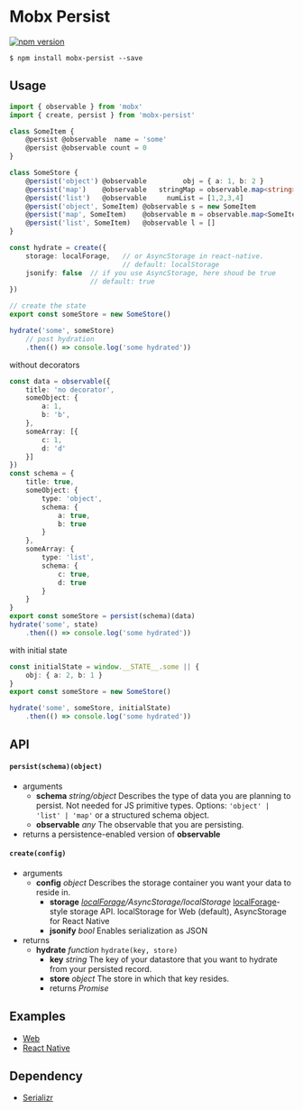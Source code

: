 # Mobx Persist

[![npm version](https://badge.fury.io/js/mobx-persist.svg)](https://badge.fury.io/js/mobx-persist)

```
$ npm install mobx-persist --save
```

## Usage

``` typescript
import { observable } from 'mobx'
import { create, persist } from 'mobx-persist'

class SomeItem {
    @persist @observable  name = 'some'
    @persist @observable count = 0
}

class SomeStore {
    @persist('object') @observable         obj = { a: 1, b: 2 }
    @persist('map')    @observable   stringMap = observable.map<string>({})
    @persist('list')   @observable     numList = [1,2,3,4]
    @persist('object', SomeItem) @observable s = new SomeItem
    @persist('map', SomeItem)    @observable m = observable.map<SomeItem>({})
    @persist('list', SomeItem)   @observable l = []
}

const hydrate = create({
    storage: localForage,   // or AsyncStorage in react-native.
                            // default: localStorage
    jsonify: false  // if you use AsyncStorage, here shoud be true
                    // default: true
})

// create the state
export const someStore = new SomeStore()

hydrate('some', someStore)
    // post hydration
    .then(() => console.log('some hydrated'))

```

without decorators

``` typescript
const data = observable({
    title: 'no decorator',
    someObject: {
        a: 1,
        b: 'b',
    },
    someArray: [{
        c: 1,
        d: 'd'
    }]
})
const schema = {
    title: true,
    someObject: {
        type: 'object',
        schema: {
            a: true,
            b: true
        }
    },
    someArray: {
        type: 'list',
        schema: {
            c: true,
            d: true
        }
    }
}
export const someStore = persist(schema)(data)
hydrate('some', state)
    .then(() => console.log('some hydrated'))
```

with initial state

``` typescript
const initialState = window.__STATE__.some || {
    obj: { a: 2, b: 1 }
}
export const someStore = new SomeStore()

hydrate('some', someStore, initialState)
    .then(() => console.log('some hydrated'))
```

## API

#### `persist(schema)(object)`
  - arguments
    - **schema** *string/object* Describes the type of data you are planning to persist. Not needed for JS primitive types. Options: `'object' | 'list' | 'map'` or a structured schema object.
    - **observable** *any* The observable that you are persisting.
  - returns a persistence-enabled version of **observable**
    
#### `create(config)`
  - arguments
    - **config** *object* Describes the storage container you want your data to reside in.
      - **storage** *[localForage](https://github.com/localForage/localForage)/AsyncStorage/localStorage* [localForage](https://github.com/localForage/localForage)-style storage API. localStorage for Web (default), AsyncStorage for React Native
      - **jsonify** *bool* Enables serialization as JSON
  - returns
    - **hydrate** *function* `hydrate(key, store)`
      - **key** *string* The key of your datastore that you want to hydrate from your persisted record.
      - **store** *object* The store in which that key resides.
      - returns *Promise*

## Examples

- [Web](https://github.com/pinqy520/mobx-persist/tree/master/dev)
- [React Native](https://github.com/pinqy520/mobx-persist/tree/master/examples/rn)


## Dependency

- [Serializr](https://github.com/mobxjs/serializr)
